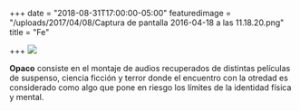 +++
date = "2018-08-31T17:00:00-05:00"
featuredimage = "/uploads/2017/04/08/Captura de pantalla 2016-04-18 a las 11.18.20.png"
title = "Fe"

+++
<img src="/uploads/2017/04/09/Captura%20de%20pantalla%202016-04-18%20a%20las%2011.18.20.png" class="full"/>

**Opaco** consiste en el montaje de audios recuperados de distintas películas de suspenso, ciencia ficción y terror donde el encuentro con la otredad es considerado como algo que pone en riesgo los límites de la identidad física y mental.